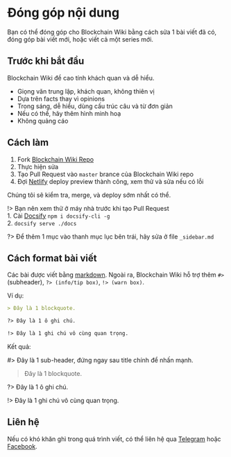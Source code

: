 # Đóng góp nội dung

Bạn có thể đóng góp cho Blockchain Wiki bằng cách sửa 1 bài viết đã có, đóng góp bài viết mới, hoặc viết cả một series mới.

## Trước khi bắt đầu

Blockchain Wiki đề cao tính khách quan và dễ hiểu.

- Giọng văn trung lập, khách quan, không thiên vị
- Dựa trên facts thay vì opinions
- Trong sáng, dễ hiểu, dùng cấu trúc câu và từ đơn giản
- Nếu có thể, hãy thêm hình minh hoạ
- Không quảng cáo

## Cách làm

1. Fork [Blockchain Wiki Repo](https://github.com/TradaTech/wiki)
2. Thực hiện sửa
3. Tạo Pull Request vào `master` brance của Blockchain Wiki repo
4. Đợi [Netlify](https://www.netlify.com) deploy preview thành công, xem thử và sửa nếu có lỗi

Chúng tôi sẽ kiểm tra, merge, và deploy sớm nhất có thể.

!> Bạn nên xem thử ở máy nhà trước khi tạo Pull Request<br>1. Cài [Docsify](https://docsify.js.org/) `npm i docsify-cli -g`<br>2. `docsify serve ./docs`

?> Để thêm 1 mục vào thanh mục lục bên trái, hãy sửa ở file `_sidebar.md`

## Cách format bài viết

Các bài được viết bằng [markdown](https://www.markdownguide.org/cheat-sheet/). Ngoài ra, Blockchain Wiki hỗ trợ thêm `#>` (subheader), `?> (info/tip box)`, `!> (warn box)`.

Ví dụ:

```markdown
> Đây là 1 blockquote.

?> Đây là 1 ô ghi chú.

!> Đây là 1 ghi chú vô cùng quan trọng.
```

Kết quả:

#> Đây là 1 sub-header, đứng ngay sau title chính để nhấn mạnh.

> Đây là 1 blockquote.

?> Đây là 1 ô ghi chú.

!> Đây là 1 ghi chú vô cùng quan trọng.

## Liên hệ

Nếu có khó khăn ghì trong quá trình viết, có thể liên hệ qua [Telegram](https://t.me/tradatech) hoặc [Facebook](https://facebook.com/tradatech).
